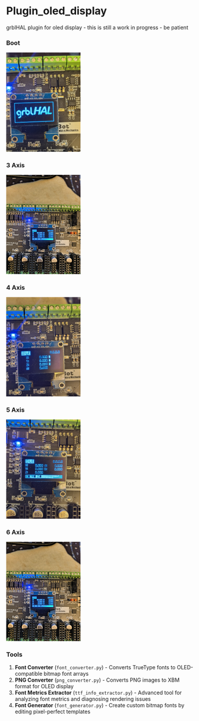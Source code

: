 # Plugin_oled_display
grblHAL plugin for oled display - this is still a work in progress - be patient

### Boot
<img src="https://raw.githubusercontent.com/luc-github/Plugin_oled_display/refs/heads/main/pictures/boot.jpg" alt="drawing" width="200"/>

### 3 Axis
<img src="https://raw.githubusercontent.com/luc-github/Plugin_oled_display/refs/heads/main/pictures/3axis.jpg" alt="drawing" width="200"/>

### 4 Axis
<img src="https://raw.githubusercontent.com/luc-github/Plugin_oled_display/refs/heads/main/pictures/4axis.jpg" alt="drawing" width="200"/>

### 5 Axis
<img src="https://raw.githubusercontent.com/luc-github/Plugin_oled_display/refs/heads/main/pictures/5axis.jpg" alt="drawing" width="200"/>

### 6 Axis
<img src="https://raw.githubusercontent.com/luc-github/Plugin_oled_display/refs/heads/main/pictures/6axis.jpg" alt="drawing" width="200"/>


### Tools

1. **Font Converter** (`font_converter.py`) - Converts TrueType fonts to OLED-compatible bitmap font arrays
2. **PNG Converter** (`png_converter.py`) - Converts PNG images to XBM format for OLED display
3. **Font Metrics Extractor** (`ttf_info_extractor.py`) - Advanced tool for analyzing font metrics and diagnosing rendering issues
4. **Font Generator** (`font_generator.py`) - Create custom bitmap fonts by editing pixel-perfect templates
